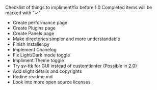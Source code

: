 Checklist of things to impliment/fix before 1.0 
Completed items will be marked with "✓"

- Create performance page
- Create Plugins page
- Create Panels page
- Make directories simpler and more understandable
- Finish Installer.py
- Implement Chanelog
- Fix Light/Dark mode toggle
- Impliment Theme toggle
- Try sv-ttk for GUI instead of customtkinter (Possible in 2.0)
- Add slight details and copyrights
- Redine readme.md
- Look into more open source licenses
